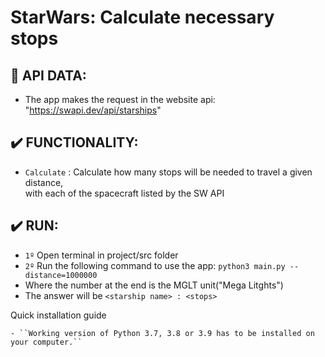 # StarWars: Calculate necessary stops

## 📁 API DATA:
   - The app makes the request in the website api: "https://swapi.dev/api/starships"


## ✔️ FUNCTIONALITY:
- `Calculate` : Calculate how many stops will be needed to travel a given distance,<br/>
     with each of the spacecraft listed by the SW API


## ✔️ RUN:
- `1º` Open terminal in project/src folder<br/>
- `2º` Run the following command to use the app: ``python3 main.py --distance=1000000`` <br/>
- Where the number at the end is the MGLT unit("Mega Litghts")<br/>
- The answer will be ``<starship name> : <stops>``


Quick installation guide
~~~~~~~~~~~~~~~~~~~~~~~~
- ``Working version of Python 3.7, 3.8 or 3.9 has to be installed on your computer.``